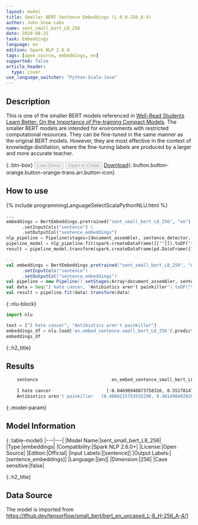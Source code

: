```yaml
---
layout: model
title: Smaller BERT Sentence Embeddings (L-8_H-256_A-4)
author: John Snow Labs
name: sent_small_bert_L8_256
date: 2020-08-25
task: Embeddings
language: en
edition: Spark NLP 2.6.0
tags: [open_source, embeddings, en]
supported: false
article_header:
  type: cover
use_language_switcher: "Python-Scala-Java"
---
```


## Description
This is one of the smaller BERT models referenced in [Well-Read Students Learn Better: On the Importance of Pre-training Compact Models](https://arxiv.org/abs/1908.08962).  The smaller BERT models are intended for environments with restricted computational resources. They can be fine-tuned in the same manner as the original BERT models. However, they are most effective in the context of knowledge distillation, where the fine-tuning labels are produced by a larger and more accurate teacher.

{:.btn-box}
<button class="button button-orange" disabled>Live Demo</button>
<button class="button button-orange" disabled>Open in Colab</button>
[Download](https://s3.amazonaws.com/auxdata.johnsnowlabs.com/public/models/sent_small_bert_L8_256_en_2.6.0_2.4_1598350433990.zip){:.button.button-orange.button-orange-trans.arr.button-icon}

## How to use

<div class="tabs-box" markdown="1">

{% include programmingLanguageSelectScalaPythonNLU.html %}

```python
...
embeddings = BertEmbeddings.pretrained("sent_small_bert_L8_256", "en") \
      .setInputCols("sentence") \
      .setOutputCol("sentence_embeddings")
nlp_pipeline = Pipeline(stages=[document_assembler, sentence_detector, embeddings])
pipeline_model = nlp_pipeline.fit(spark.createDataFrame([[""]]).toDF("text"))
result = pipeline_model.transform(spark.createDataFrame(pd.DataFrame({"text": ["I hate cancer, "Antibiotics aren't painkiller"]})))
```

```scala
...
val embeddings = BertEmbeddings.pretrained("sent_small_bert_L8_256", "en")
      .setInputCols("sentence")
      .setOutputCol("sentence_embeddings")
val pipeline = new Pipeline().setStages(Array(document_assembler, sentence_detector, embeddings))
val data = Seq("I hate cancer, "Antibiotics aren't painkiller").toDF("text")
val result = pipeline.fit(data).transform(data)
```

{:.nlu-block}
```python
import nlu

text = ["I hate cancer", "Antibiotics aren't painkiller"]
embeddings_df = nlu.load('en.embed_sentence.small_bert_L8_256').predict(text, output_level='sentence')
embeddings_df
```

</div>

{:.h2_title}
## Results
```bash
	sentence	                        en_embed_sentence_small_bert_L8_256_embeddings
		
 	I hate cancer 	                  [-0.04690948873758316, 0.5517814755439758, 0.7...
 	Antibiotics aren't painkiller 	[0.4066215753555298, 0.48149049282073975, 0.18...
```

{:.model-param}
## Model Information

{:.table-model}
|---|---|
|Model Name:|sent_small_bert_L8_256|
|Type:|embeddings|
|Compatibility:|Spark NLP 2.6.0+|
|License:|Open Source|
|Edition:|Official|
|Input Labels:|[sentence]|
|Output Labels:|[sentence_embeddings]|
|Language:|[en]|
|Dimension:|256|
|Case sensitive:|false|

{:.h2_title}
## Data Source
The model is imported from https://tfhub.dev/tensorflow/small_bert/bert_en_uncased_L-8_H-256_A-4/1

